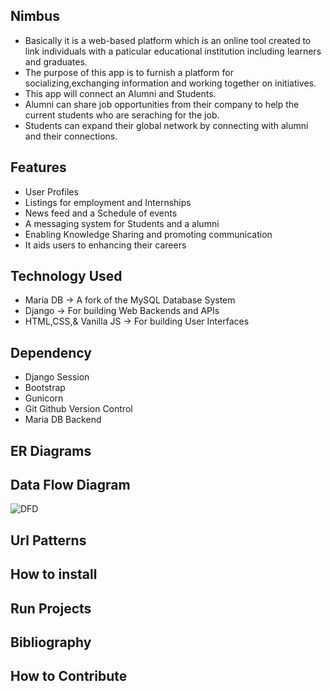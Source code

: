 ## Nimbus 
* Basically it is a web-based platform which is an online tool created to link individuals with a paticular educational institution including learners and graduates.
* The purpose of this app is to furnish a platform for socializing,exchanging information and working together on initiatives.
* This app will connect an Alumni and Students.
* Alumni can share job opportunities from their company to help the current students who are seraching for the job.
* Students can expand their global network by connecting with alumni and their connections.
## Features 
* User Profiles
* Listings for employment and Internships
* News feed and a Schedule of events
* A messaging system for Students and a alumni 
* Enabling Knowledge Sharing and promoting communication
* It aids users to enhancing their careers
## Technology Used
* Maria DB -> A fork of the MySQL Database System
* Django -> For building Web Backends and APIs
* HTML,CSS,& Vanilla JS -> For building User Interfaces 
## Dependency
* Django Session
* Bootstrap
* Gunicorn
* Git Github Version Control
* Maria DB Backend
## ER Diagrams 

## Data Flow Diagram
![DFD](https://user-images.githubusercontent.com/122177943/226121229-61d0ce8e-30fb-4d54-99ae-9af6c00b1529.png)
## Url Patterns
## How to install
## Run Projects
## Bibliography
## How to Contribute
